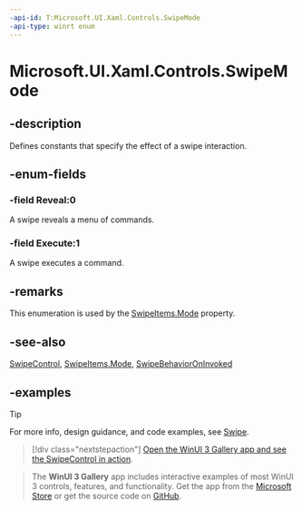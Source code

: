 ```yaml
---
-api-id: T:Microsoft.UI.Xaml.Controls.SwipeMode
-api-type: winrt enum
---
```

<!-- Enumeration syntax.
public enum SwipeMode : int 
-->

# Microsoft.UI.Xaml.Controls.SwipeMode

## -description

Defines constants that specify the effect of a swipe interaction.

## -enum-fields

### -field Reveal:0

A swipe reveals a menu of commands.

### -field Execute:1

A swipe executes a command.

## -remarks

This enumeration is used by the [SwipeItems.Mode](swipeitems_mode.md) property.

## -see-also

[SwipeControl](swipecontrol.md), [SwipeItems.Mode](swipeitems_mode.md), [SwipeBehaviorOnInvoked](swipebehavioroninvoked.md)

## -examples

> [!TIP]
> For more info, design guidance, and code examples, see [Swipe](/windows/apps/design/controls/swipe).

> [!div class="nextstepaction"]
> [Open the WinUI 3 Gallery app and see the SwipeControl in action](winui3gallery:/item/SwipeControl).

> The **WinUI 3 Gallery** app includes interactive examples of most WinUI 3 controls, features, and functionality. Get the app from the [Microsoft Store](https://www.microsoft.com/store/productId/9P3JFPWWDZRC) or get the source code on [GitHub](https://github.com/microsoft/WinUI-Gallery).
